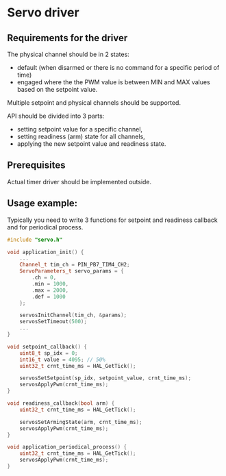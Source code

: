 # Servo driver

## Requirements for the driver

The physical channel should be in 2 states:
- default (when disarmed or there is no command for a specific period of time)
- engaged where the the PWM value is between MIN and MAX values based on the setpoint value.

Multiple setpoint and physical channels should be supported.

API should be divided into 3 parts:
- setting setpoint value for a specific channel,
- setting readiness (arm) state for all channels,
- applying the new setpoint value and readiness state.

## Prerequisites

Actual timer driver should be implemented outside.

## Usage example:

Typically you need to write 3 functions for setpoint and readiness callback and for periodical process.

```c++
#include "servo.h"

void application_init() {
    ...
    Channel_t tim_ch = PIN_PB7_TIM4_CH2;
    ServoParameters_t servo_params = {
        .ch = 0,
        .min = 1000,
        .max = 2000,
        .def = 1000
    };

    servosInitChannel(tim_ch, &params);
    servosSetTimeout(500);
    ...
}

void setpoint_callback() {
    uint8_t sp_idx = 0;
    int16_t value = 4095; // 50%
    uint32_t crnt_time_ms = HAL_GetTick();

    servosSetSetpoint(sp_idx, setpoint_value, crnt_time_ms);
    servosApplyPwm(crnt_time_ms);
}

void readiness_callback(bool arm) {
    uint32_t crnt_time_ms = HAL_GetTick();

    servosSetArmingState(arm, crnt_time_ms);
    servosApplyPwm(crnt_time_ms);
}

void application_periodical_process() {
    uint32_t crnt_time_ms = HAL_GetTick();
    servosApplyPwm(crnt_time_ms);
}

```
